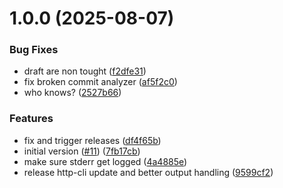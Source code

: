 # 1.0.0 (2025-08-07)


### Bug Fixes

* draft are non tought ([f2dfe31](https://github.com/ql4b/lambda-shell-runtime/commit/f2dfe31ba78b54ad645efe89fe85058ddab14387))
* fix broken commit analyzer ([af5f2c0](https://github.com/ql4b/lambda-shell-runtime/commit/af5f2c0fb0c657d5160edfad39c9c7b30d8f14be))
* who knows? ([2527b66](https://github.com/ql4b/lambda-shell-runtime/commit/2527b66e6f872ddf6210379a62b8bb079e814b59))


### Features

* fix and trigger releases ([df4f65b](https://github.com/ql4b/lambda-shell-runtime/commit/df4f65b28f6d7ee3f89713a08cb61aff25fb9cff))
* initial version ([#11](https://github.com/ql4b/lambda-shell-runtime/issues/11)) ([7fb17cb](https://github.com/ql4b/lambda-shell-runtime/commit/7fb17cb7316db9c93b3c1ee237af723c610fb740))
* make sure stderr get logged ([4a4885e](https://github.com/ql4b/lambda-shell-runtime/commit/4a4885ea33b31589ab20043532bd930edb7412b7))
* release http-cli update and better output handling ([9599cf2](https://github.com/ql4b/lambda-shell-runtime/commit/9599cf202fdfe27ad13667e39f24053884db86da))
